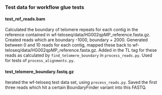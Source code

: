 ### Test data for workflow glue tests

#### test_ref_reads.bam
Calculated the boundary of telomere repeats for each contig in the reference contained in wf-teloseq/data/HG002qpMP_reference.fasta.gz.
Created reads which are boundary -1000, boundary + 2000.
Generated between 0 and 10 reads for each contig, mapped these back to wf-teloseq/data/HG002qpMP_reference.fasta.gz.
Added in the TL tag for these reads as calculated by `find_telomere_boundary` in `process_reads.py`.
Used for tests of `process_alignments.py`.

#### test_telomere_boundary.fastq.gz
Iterated the wf-teloseq test data set, using `process_reads.py`.
Saved the first three reads which hit a certain BoundaryFinder variant into this FASTQ.